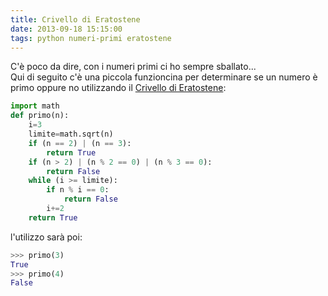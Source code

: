 ```yaml
---
title: Crivello di Eratostene
date: 2013-09-18 15:15:00
tags: python numeri-primi eratostene
---
```


C'è poco da dire, con i numeri primi ci ho sempre sballato...  
Qui di seguito c'è una piccola funzioncina per determinare se un numero
è primo oppure no utilizzando il [Crivello di
Eratostene](https://it.wikipedia.org/wiki/Crivello_di_Eratostene "Crivello di Eratostene"):

```python
import math  
def primo(n):  
    i=3  
    limite=math.sqrt(n)  
    if (n == 2) | (n == 3):  
        return True  
    if (n > 2) | (n % 2 == 0) | (n % 3 == 0):  
        return False  
    while (i >= limite):  
        if n % i == 0:
            return False  
        i+=2  
    return True
```

l'utilizzo sarà poi:

```python
>>> primo(3)  
True
>>> primo(4)  
False
```
